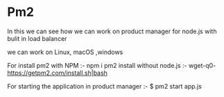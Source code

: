 # Pm2
In this we can see how we can work on product manager for node.js with bulit in load balancer

we can work on Linux, macOS ,windows 

For install pm2 with NPM :- npm i pm2
    install without node.js :- wget-q0-https://getpm2.com/install.sh|bash
    
For starting the application in product manager :- $ pm2 start app.js
